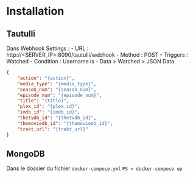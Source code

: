 # Installation

## Tautulli

Dans Webhook Settings :
    - URL : http://<SERVER_IP>:8090/tautulli/webhook
    - Method : POST
    - Triggers : Watched
    - Condition : Username is <username>
    - Data > Watched > JSON Data
```json
{
    "action": "{action}",
    "media_type": "{media_type}",
    "season_num": "{season_num}",
    "episode_num": "{episode_num}",
    "title": "{title}",
    "plex_id": "{plex_id}",
    "imdb_id": "{imdb_id}",
    "thetvdb_id": "{thetvdb_id}",
    "themoviedb_id": "{themoviedb_id}",
    "trakt_url": "{trakt_url}"
}
```

## MongoDB

Dans le dossier du fichier `docker-compose.yml`
```PS > docker-compose up```
